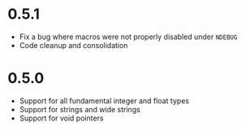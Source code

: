 # 0.5.1
* Fix a bug where macros were not properly disabled under `NDEBUG`
* Code cleanup and consolidation

# 0.5.0
* Support for all fundamental integer and float types
* Support for strings and wide strings
* Support for void pointers

